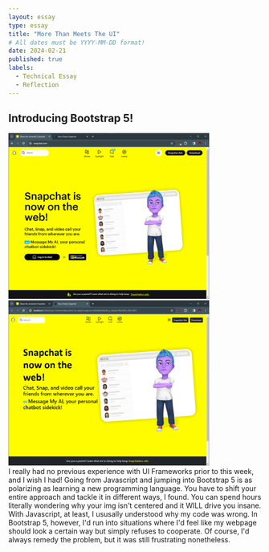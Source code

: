 ```yaml
---
layout: essay
type: essay
title: "More Than Meets The UI"
# All dates must be YYYY-MM-DD format!
date: 2024-02-21
published: true
labels:
  - Technical Essay
  - Reflection
---
```

## Introducing Bootstrap 5!
<div class="text-center p-2">
  <img width="400px" class="img-fluid" src="../img/snap-og.png">
  <img width="400px" class="img-fluid" src="../img/snap-bootstrap.png">
 </div>
I really had no previous experience with UI Frameworks prior to this week, and I wish I had! Going from Javascript and jumping into Bootstrap 5 is as polarizing as learning a new programming language. You have to shift your entire approach and tackle it in different ways, I found. You can spend hours literally wondering why your img isn't centered and it WILL drive you insane. With Javascript, at least, I ususally understood why my code was wrong. In Bootstrap 5, however, I'd run into situations where I'd feel like my webpage should look a certain way but simply refuses to cooperate. Of course, I'd always remedy the problem, but it was still frustrating nonetheless. 
